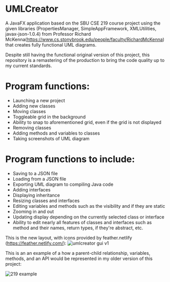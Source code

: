 # UMLCreator
A JavaFX application based on the SBU CSE 219 course project using the given libraries (PropertiesManager, SimpleAppFramework, XMLUtilities, javax-json-1.0.4) from Professor Richard McKenna(https://www.cs.stonybrook.edu/people/faculty/RichardMcKenna) that creates fully functional UML diagrams.

Despite still having the functional original version of this project, this repository is a remastering of the production to bring the code quality up to my current standards. 

# Program functions:
- Launching a new project
- Adding new classes
- Moving classes
- Toggleable grid in the background
- Ability to snap to aforementioned grid, even if the grid is not displayed
- Removing classes
- Adding methods and variables to classes
- Taking screenshots of UML diagram

# Program functions to include:
- Saving to a JSON file
- Loading from a JSON file
- Exporting UML diagram to compiling Java code
- Adding interfaces
- Displaying inheritance
- Resizing classes and interfaces
- Editing variables and methods such as the visibility and if they are static
- Zooming in and out
- Updating display depending on the currently selected class or interface
- Ability to edit nearly all features of classes and interfaces such as method and their names, return types, if they're abstract, etc.





This is the new layout, with icons provided by feather.netlify (https://feather.netlify.com/):
![umlcreator gui v1](https://user-images.githubusercontent.com/32882792/38576255-a18dbb96-3ccb-11e8-953d-7abd9564aa61.PNG)

This is an an example of a how a parent-child relationship, variables, methods, and an API would be represented in my older version of this project:


![219 example](https://user-images.githubusercontent.com/32882792/38476046-cb22ff1e-3b79-11e8-8712-0ac6f8973f66.PNG)
